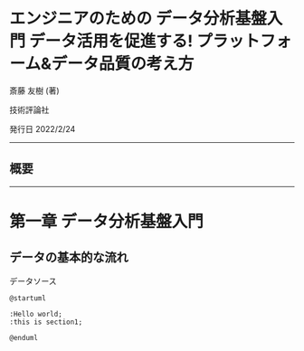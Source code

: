 # エンジニアのための データ分析基盤入門 データ活用を促進する! プラットフォーム&データ品質の考え方

斎藤 友樹 (著) 

技術評論社

発行日 2022/2/24

----
## 概要


----

# 第一章 データ分析基盤入門


## データの基本的な流れ

データソース

``` plantuml
@startuml

:Hello world;
:this is section1;

@enduml
```
